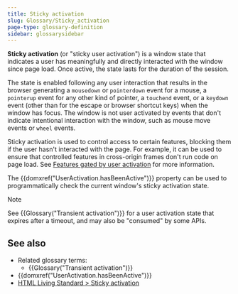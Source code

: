 ```yaml
---
title: Sticky activation
slug: Glossary/Sticky_activation
page-type: glossary-definition
sidebar: glossarysidebar
---
```


**Sticky activation** (or "sticky user activation") is a window state that indicates a user has meaningfully and directly interacted with the window since page load.
Once active, the state lasts for the duration of the session.

The state is enabled following any user interaction that results in the browser generating a `mousedown` or `pointerdown` event for a mouse, a `pointerup` event for any other kind of pointer, a `touchend` event, or a `keydown` event (other than for the escape or browser shortcut keys) when the window has focus.
The window is not user activated by events that don't indicate intentional interaction with the window, such as mouse move events or `wheel` events.

Sticky activation is used to control access to certain features, blocking them if the user hasn't interacted with the page.
For example, it can be used to ensure that controlled features in cross-origin frames don't run code on page load.
See [Features gated by user activation](/en-US/docs/Web/Security/User_activation) for more information.

The {{domxref("UserActivation.hasBeenActive")}} property can be used to programmatically check the current window's sticky activation state.

> [!NOTE]
> See {{Glossary("Transient activation")}} for a user activation state that expires after a timeout, and may also be "consumed" by some APIs.

## See also

- Related glossary terms:
  - {{Glossary("Transient activation")}}
- {{domxref("UserActivation.hasBeenActive")}}
- [HTML Living Standard > Sticky activation](https://html.spec.whatwg.org/multipage/interaction.html#sticky-activation)
